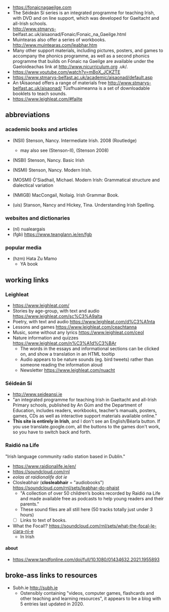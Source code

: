 - <https://fonaicnagaeilge.com>
- The Séideán Sí series is an integrated programme for teaching Irish, with DVD and on line support, which was developed for Gaeltacht and all-Irish schools.
- <http://www.stmarys-> belfast.ac.uk/aisaonad/Fonaic/Fonaic_na_Gaeilge.html
- Muintearas also offer a series of workbooks. <http://www.muintearas.com/leabhar.htm>
- Many other support materials, including pictures, posters, and games to accompany the phonics programme, as well as a second phonics programme that builds on Fónaic na Gaeilge are available under the Gaeloideachas link at <http://www.nicurriculum.org> .uk/.
- <https://www.youtube.com/watch?v=mBoX_JCKZTE>
- <https://www.stmarys-belfast.ac.uk/academic/aisaonad/default.asp>
- An tÁisaonad offers a range of materials free <http://www.stmarys-belfast.ac.uk/aisaonad/> Túsfhuaimeanna is a set of downloadable booklets to teach sounds.
- <https://www.leighleat.com/#failte>

## abbreviations

### academic books and articles

- (NSII) Stenson, Nancy. Intermediate Irish. 2008 (Routledge)
  - may also see  (Stenson-II), (Stenson 2008)
- (NSBI) Stenson, Nancy. Basic Irish
- (NSMI) Stenson, Nancy. Modern Irish.
- (MOSMI) Ó'Siadhail, Michael. Modern Irish: Grammatical structure and dialectical variation
- (NMIGB) MacCongail, Nollaig. Irish Grammar Book.

- (uis) Stanson, Nancy and Hickey, Tina. Understanding Irish Spelling.

### websites and dictionaries

- (nl) nualeargais
- (fgb) <https://www.teanglann.ie/en/fgb>

### popular media

- (hzm) Hata Zu Mamo
  - YA book

## working links

### Leighleat

- <https://www.leighleat.com/>
- Stories by age-group, with text and audio <https://www.leighleat.com/sc%C3%A9alta>
- Poetry, with text and audio <https://www.leighleat.com/d%C3%A1nta>
- Lessons and games <https://www.leighleat.com/ceachtanna>
- Music, some without any lyrics <https://www.leighleat.com/ceol>
- Nature information and quizzes <https://www.leighleat.com/n%C3%A1d%C3%BAr>
  - The words in the essays and informational sections can be clicked on, and show a translation in an HTML tooltip
  - Audio appears to be nature sounds (eg. bird tweets) rather than someone reading the information aloud
  - Newsletter <https://www.leighleat.com/nuacht>

### Séideán Sí

- <http://www.seideansi.ie>
- "an integrated programme for teaching Irish in Gaeltacht and all-Irish Primary schools, published by An Gúm and the Department of Education, includes readers, workbooks, teacher’s manuals, posters, games, CDs as well as interactive support materials available online."
- **This site is entirely in Irish**, and I don't see an English/Béarla button. If you use translate.google.com, all the buttons to the games don't work, so you have to switch back and forth.

### Raidió na Life

"Irish language community radio station based in Dublin."

- <https://www.raidionalife.ie/en/>  
- <https://soundcloud.com/rnl>
- *eolas at raidionalife dot ie*
- Closleabhair (**closleabhair** = "audiobooks") <https://soundcloud.com/rnl/sets/leabhar-do-phaist>
  - "A collection of over 50 children’s books recorded by Raidió na Life and made available free as podcasts to help young readers and their parents."
  - These sound files are all still here (50 tracks totally just under 3 hours)
  - [ ] Links to text of books.
- What the Focal!? <https://soundcloud.com/rnl/sets/what-the-focal-le-ciara-ni-e>
  - In Irish

#### about

- <https://www.tandfonline.com/doi/full/10.1080/01434632.2021.1955893>

## broke-ass links to resources

- Subh.ie <http://subh.ie>
  - Ostensibly containing "videos, computer games, flashcards and other teaching and learning resources", it appears to be a blog with 5 entries last updated in 2020.
